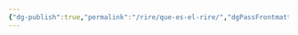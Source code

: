 ```yaml
---
{"dg-publish":true,"permalink":"/rire/que-es-el-rire/","dgPassFrontmatter":true,"noteIcon":"","updated":"2025-07-03T11:41:23.111-04:00"}
---
```


